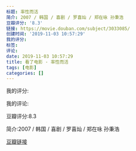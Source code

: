 ```yaml
---
标题: 率性而活
简介: 2007 / 韩国 / 喜剧 / 罗喜灿 / 郑在咏 孙秉浩
豆瓣评分: '8.3'
链接: https://movie.douban.com/subject/3033085/
创建时间: '2019-11-03 10:57:29'
我的评分:
标签:
评论:
date: 2019-11-03 10:57:29
title: 看了电影 - 率性而活
tags: [电影]
categories: []
---
```


我的评分:

我的评论:

豆瓣评分:8.3

简介:2007 / 韩国 / 喜剧 / 罗喜灿 / 郑在咏 孙秉浩

[豆瓣链接](https://movie.douban.com/subject/3033085/)


